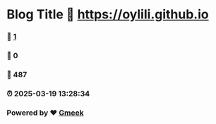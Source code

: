 # Blog Title :link: https://oylili.github.io 
### :page_facing_up: [1](https://oylili.github.io/tag.html) 
### :speech_balloon: 0 
### :hibiscus: 487 
### :alarm_clock: 2025-03-19 13:28:34 
### Powered by :heart: [Gmeek](https://github.com/Meekdai/Gmeek)
